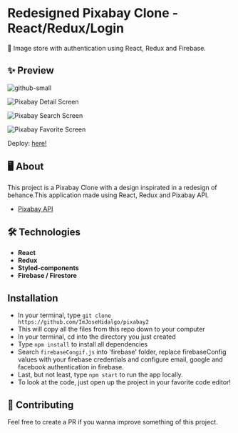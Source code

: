 # Redesigned Pixabay Clone - React/Redux/Login

📌 Image store with authentication using React, Redux and Firebase.

## ✨ Preview

![github-small](https://repository-images.githubusercontent.com/333112852/b762c080-694e-11eb-9cd8-75eaadadbd68)

![Pixabay Detail Screen](https://i.imgur.com/jWnnv0x.png)

![Pixabay Search Screen](https://i.imgur.com/6zvsmva.png)

![Pixabay Favorite Screen](https://i.imgur.com/U0QxhKK.png)

Deploy: [here!](https://pixabay2.netlify.app)

## 🖥 About

This project is a Pixabay Clone with a design inspirated in a redesign of behance.This application made using React, Redux and Pixabay API.

- [Pixabay API](https://pixabay.com/es/service/about/api/)

## 🛠 Technologies

- **React**
- **Redux**
- **Styled-components**
- **Firebase / Firestore**


## Installation

- In your terminal, type ```git clone https://github.com/ImJoseHidalgo/pixabay2```
- This will copy all the files from this repo down to your computer
- In your terminal, cd into the directory you just created
- Type ```npm install``` to install all dependencies
- Search ```firebaseCongif.js``` into 'firebase' folder, replace firebaseConfig values with your firebase credentials and configure email, google and facebook authentication in firebase.
- Last, but not least, type ```npm start``` to run the app locally.
- To look at the code, just open up the project in your favorite code editor!

## 🤝 Contributing

Feel free to create a PR if you wanna improve something of this project.